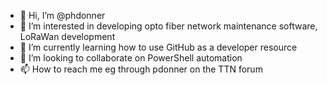 - 👋 Hi, I’m @phdonner
- 👀 I’m interested in developing opto fiber network maintenance software, LoRaWan development
- 🌱 I’m currently learning how to use GitHub as a developer resource
- 💞️ I’m looking to collaborate on PowerShell automation
- 📫 How to reach me eg through pdonner on the TTN forum

<!---
phdonner/phdonner is a ✨ special ✨ repository because its `README.md` (this file) appears on your GitHub profile.
You can click the Preview link to take a look at your changes.
--->
